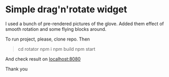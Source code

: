 # Simple drag'n'rotate widget

I used a bunch of pre-rendered pictures of the glove. Added them effect of smooth rotation and some flying blocks around.

To run project, please, clone repo. Then

> cd rotator
> npm i
> npm build
> npm start

And check result on [localhost:8080](http://localhost:8080)

Thank you